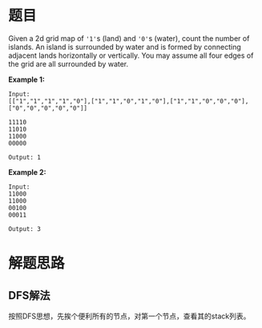 # 题目

Given a 2d grid map of `'1'`s (land) and `'0'`s (water), count the number of islands. An island is surrounded by water and is formed by connecting adjacent lands horizontally or vertically. You may assume all four edges of the grid are all surrounded by water.

**Example 1:**

```
Input:
[["1","1","1","1","0"],["1","1","0","1","0"],["1","1","0","0","0"],["0","0","0","0","0"]]

11110
11010
11000
00000

Output: 1
```

**Example 2:**

```
Input:
11000
11000
00100
00011

Output: 3
```



# 解题思路

## DFS解法

按照DFS思想，先挨个便利所有的节点，对第一个节点，查看其的stack列表。